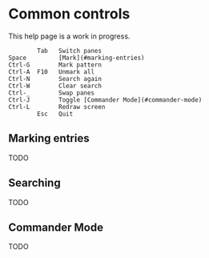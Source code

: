 
# Common controls

This help page is a work in progress.

            Tab   Switch panes
    Space         [Mark](#marking-entries)
    Ctrl-G        Mark pattern
    Ctrl-A  F10   Unmark all
    Ctrl-N        Search again
    Ctrl-W        Clear search
    Ctrl-_        Swap panes
    Ctrl-J        Toggle [Commander Mode](#commander-mode)
    Ctrl-L        Redraw screen
            Esc   Quit

## Marking entries

TODO

## Searching

TODO

## Commander Mode

TODO
